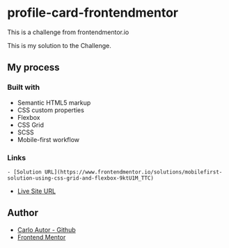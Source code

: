 # profile-card-frontendmentor
 This is a challenge from frontendmentor.io
 
 This is my solution to the Challenge.
 
 ## My process
 
 ### Built with
- Semantic HTML5 markup
- CSS custom properties
- Flexbox
- CSS Grid
- SCSS
- Mobile-first workflow

### Links
```
- [Solution URL](https://www.frontendmentor.io/solutions/mobilefirst-solution-using-css-grid-and-flexbox-9ktU1M_TTC)
```
- [Live Site URL](https://a14313.github.io/profile-card-frontendmentor/dist)

## Author
- [Carlo Autor - Github](https://github.com/A14313)
- [Frontend Mentor](https://www.frontendmentor.io/profile/A14313)